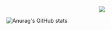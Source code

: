 <div align="center">
  <img src="https://capsule-render.vercel.app/api?type=transparent&color=auto&height=300&section=header&text=Hi%20there!%20welcome%20to%20muzic's%20github&fontSize=50&fontColor=ffffff" />
</div>

![Anurag's GitHub stats](https://github-readme-stats.vercel.app/api?username=muzic&show_icons=true&theme=merko)
